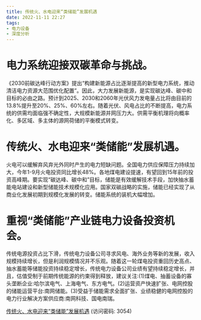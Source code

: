 ```yaml
---
title: 传统火、水电迎来“类储能”发展机遇
date: 2022-11-11 22:27
tags:
- 电力设备
- 深度分析
---
```

# 电力系统迎接双碳革命与挑战。
《2030前碳达峰行动方案》提出“构建新能源占比逐渐提高的新型电力系统，推动清洁电力资源大范围优化配置”。因此，大力发展新能源，是实现碳达峰、碳中和目标的必由之路。预计到2025、2030和2060年光伏风力发电量占比将由目前的13.8%提升至20%、25%、60%左右。随着光伏、风电占比的不断提高，电力系统的供需均面临强不确定性，大规模新能源并网压力大。供需平衡机理将向概率化、多区域、多主体的源网荷储的平衡模式转变。

# 传统火、水电迎来“类储能”发展机遇。
火电可以缓解弃风弃光外同时产生的电力短缺问题。全国电力供应保障压力持续加大，今年1-9月火电投资同比增长48%。各地煤电建设提速，有望回到15年前的投资高峰期。要实现“碳达峰、碳中和”目标，储能是有效缓解技术手段，加快抽水蓄能电站建设和新型储能技术规模化应用。国家双碳战略的实施，储能已经实现了从商业化发展初期到规模化发展的转变。储能系统的装机大幅增加。
<!-- more -->
# 重视“类储能”产业链电力设备投资机会。
传统电源投资占比下滑，传统电力设备公司寻求风电、海外业务等新的发展，收入规模持续增长，但是利润规模情况并不乐观。随着这一轮煤电投资重回历史高点、抽水蓄能等储能投资持续稳定增长，传统电力设备公司业绩有望持续稳定增长，并且，估值受制于前期传统能源的约束得到释放，建议关注:(1)煤电、抽蓄设备的寡头垄断企业:哈尔滨电气、上海电气、东方电气。(2)运营资产快速扩张、电网控股的储能运营平台:南网储能。(3)受益于储能需求全面扩张、业绩稳健的电网控股的电力行业解决方案供应商:南网科技、国电南瑞。


[传统火、水电迎来“类储能”发展机遇](https://url12.ctfile.com/f/3948612-722976799-2b9266?p=3054)
(访问密码: 3054)
